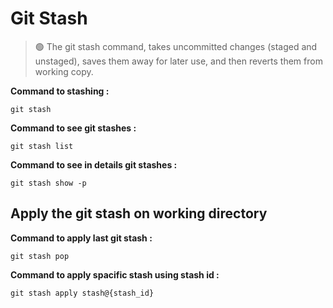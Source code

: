 Git Stash
==========

> 🟢 The git stash command, takes uncommitted changes (staged and unstaged), saves them away for later use, and then reverts them from working copy.

**Command to stashing :**
```git
git stash
```

**Command to see git stashes :**
```git
git stash list
```

**Command to see in details git stashes :**
```git
git stash show -p
```

## Apply the git stash on working directory

**Command to apply last git stash :**
```git
git stash pop
```

**Command to apply spacific stash using stash id :**
```git
git stash apply stash@{stash_id}
```

